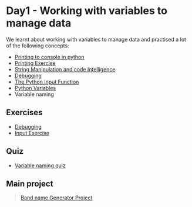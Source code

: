 # Day1 - Working with variables to manage data

We learnt about working with variables to manage data and practised a lot of the following concepts:

- [Printing to console in python](./concepts/00_hello-world.py)
- [Printing Exercise](./concepts/01_printing-exercise.py)
- [String Manipulation and code Intelligence](./concepts/02_string-manipulation.py)
- [Debugging](./concepts/03_debugging-practice.md)
- [The Python Input Function](./concepts/05_input-function.py)
- [Python Variables](./concepts/07_variables.py)
- Variable naming

## Exercises

- [Debugging](./concepts/03_debugging-practice.md)
- [Input Exercise](./concepts/06_input-exercise.md)

## Quiz

- [Variable naming quiz](./quiz/00_naming-quiz.html)

## Main project

> [Band name Generator Project](/00-beginner/day-01/main.py)
